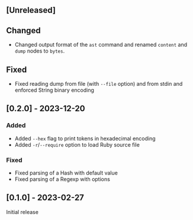## [Unreleased]

## Changed

- Changed output format of the `ast` command and renamed `content` and
  `dump` nodes to `bytes`.

## Fixed

- Fixed reading dump from file (with `--file` option) and from stdin and
  enforced String binary encoding

## [0.2.0] - 2023-12-20

### Added

- Added `--hex` flag to print tokens in hexadecimal encoding
- Added `-r`/`--require` option to load Ruby source file

### Fixed

- Fixed parsing of a Hash with default value
- Fixed parsing of a Regexp with options

## [0.1.0] - 2023-02-27

Initial release
